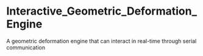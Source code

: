 # Interactive_Geometric_Deformation_Engine

A geometric deformation engine that can interact in real-time through serial communication
